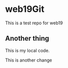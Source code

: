 # web19Git
This is a test repo for web19
## Another thing

This is my local code.

This is another change